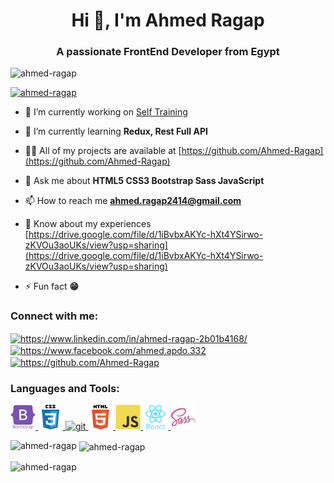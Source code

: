 <h1 align="center">Hi 👋, I'm Ahmed Ragap</h1>
<h3 align="center">A passionate FrontEnd Developer from Egypt</h3>

<p align="left"> <img src="https://komarev.com/ghpvc/?username=ahmed-ragap&label=Profile%20views&color=0e75b6&style=flat" alt="ahmed-ragap" /> </p>

<p align="left"> <a href="https://github.com/ryo-ma/github-profile-trophy"><img src="https://github-profile-trophy.vercel.app/?username=ahmed-ragap" alt="ahmed-ragap" /></a> </p>

- 🔭 I’m currently working on [Self Training](https://website-design-company.netlify.app/)

- 🌱 I’m currently learning **Redux, Rest Full API**

- 👨‍💻 All of my projects are available at [https://github.com/Ahmed-Ragap](https://github.com/Ahmed-Ragap)

- 💬 Ask me about **HTML5 CSS3 Bootstrap Sass JavaScript**

- 📫 How to reach me **ahmed.ragap2414@gmail.com**

- 📄 Know about my experiences [https://drive.google.com/file/d/1iBvbxAKYc-hXt4YSirwo-zKVOu3aoUKs/view?usp=sharing](https://drive.google.com/file/d/1iBvbxAKYc-hXt4YSirwo-zKVOu3aoUKs/view?usp=sharing)

- ⚡ Fun fact **😁**

<h3 align="left">Connect with me:</h3>
<p align="left">
<a href="https://linkedin.com/in/https://www.linkedin.com/in/ahmed-ragap-2b01b4168/" target="blank"><img align="center" src="https://raw.githubusercontent.com/rahuldkjain/github-profile-readme-generator/master/src/images/icons/Social/linked-in-alt.svg" alt="https://www.linkedin.com/in/ahmed-ragap-2b01b4168/" height="30" width="40" /></a>
<a href="https://fb.com/https://www.facebook.com/ahmed.apdo.332" target="blank"><img align="center" src="https://raw.githubusercontent.com/rahuldkjain/github-profile-readme-generator/master/src/images/icons/Social/facebook.svg" alt="https://www.facebook.com/ahmed.apdo.332" height="30" width="40" /></a>
  <a href="https://github.com/Ahmed-Ragap" target="blank"><img align="center" src="https://raw.githubusercontent.com/rahuldkjain/github-profile-readme-generator/master/src/images/icons/Social/github.svg" alt="https://github.com/Ahmed-Ragap" height="30" width="40" /></a>
</p>

<h3 align="left">Languages and Tools:</h3>
<p align="left"> <a href="https://getbootstrap.com" target="_blank" rel="noreferrer"> <img src="https://raw.githubusercontent.com/devicons/devicon/master/icons/bootstrap/bootstrap-plain-wordmark.svg" alt="bootstrap" width="40" height="40"/> </a> <a href="https://www.w3schools.com/css/" target="_blank" rel="noreferrer"> <img src="https://raw.githubusercontent.com/devicons/devicon/master/icons/css3/css3-original-wordmark.svg" alt="css3" width="40" height="40"/> </a> <a href="https://git-scm.com/" target="_blank" rel="noreferrer"> <img src="https://www.vectorlogo.zone/logos/git-scm/git-scm-icon.svg" alt="git" width="40" height="40"/> </a> <a href="https://www.w3.org/html/" target="_blank" rel="noreferrer"> <img src="https://raw.githubusercontent.com/devicons/devicon/master/icons/html5/html5-original-wordmark.svg" alt="html5" width="40" height="40"/> </a> <a href="https://developer.mozilla.org/en-US/docs/Web/JavaScript" target="_blank" rel="noreferrer"> <img src="https://raw.githubusercontent.com/devicons/devicon/master/icons/javascript/javascript-original.svg" alt="javascript" width="40" height="40"/> </a> <a href="https://reactjs.org/" target="_blank" rel="noreferrer"> <img src="https://raw.githubusercontent.com/devicons/devicon/master/icons/react/react-original-wordmark.svg" alt="react" width="40" height="40"/> </a> <a href="https://sass-lang.com" target="_blank" rel="noreferrer"> <img src="https://raw.githubusercontent.com/devicons/devicon/master/icons/sass/sass-original.svg" alt="sass" width="40" height="40"/> </a> </p>

<p><img align="left" src="https://github-readme-stats.vercel.app/api/top-langs?username=ahmed-ragap&show_icons=true&locale=en&layout=compact" alt="ahmed-ragap" /></p>

<p>&nbsp;<img align="center" src="https://github-readme-stats.vercel.app/api?username=ahmed-ragap&show_icons=true&locale=en" alt="ahmed-ragap" /></p>

<p><img align="center" src="https://github-readme-streak-stats.herokuapp.com/?user=ahmed-ragap&" alt="ahmed-ragap" /></p>

